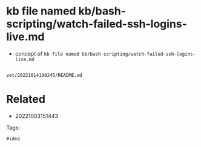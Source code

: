 # kb file named kb/bash-scripting/watch-failed-ssh-logins-live.md

- concept of `kb file named kb/bash-scripting/watch-failed-ssh-logins-live.md`

```
```

` zet/20221014190245/README.md `

# Related

- 20221003151443

Tags:

    #idea

